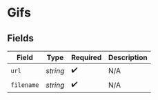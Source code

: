 # Gifs


## Fields

| Field              | Type               | Required           | Description        |
| ------------------ | ------------------ | ------------------ | ------------------ |
| `url`              | *string*           | :heavy_check_mark: | N/A                |
| `filename`         | *string*           | :heavy_check_mark: | N/A                |